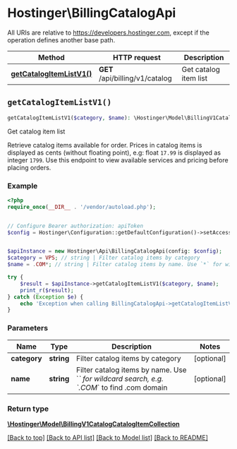 # Hostinger\BillingCatalogApi

All URIs are relative to https://developers.hostinger.com, except if the operation defines another base path.

| Method | HTTP request | Description |
| ------------- | ------------- | ------------- |
| [**getCatalogItemListV1()**](BillingCatalogApi.md#getCatalogItemListV1) | **GET** /api/billing/v1/catalog | Get catalog item list |


## `getCatalogItemListV1()`

```php
getCatalogItemListV1($category, $name): \Hostinger\Model\BillingV1CatalogCatalogItemCollection
```

Get catalog item list

Retrieve catalog items available for order.  Prices in catalog items is displayed as cents (without floating point), e.g: float `17.99` is displayed as integer `1799`.  Use this endpoint to view available services and pricing before placing orders.

### Example

```php
<?php
require_once(__DIR__ . '/vendor/autoload.php');


// Configure Bearer authorization: apiToken
$config = Hostinger\Configuration::getDefaultConfiguration()->setAccessToken('YOUR_ACCESS_TOKEN');


$apiInstance = new Hostinger\Api\BillingCatalogApi(config: $config);
$category = VPS; // string | Filter catalog items by category
$name = .COM*; // string | Filter catalog items by name. Use `*` for wildcard search, e.g. `.COM*` to find .com domain

try {
    $result = $apiInstance->getCatalogItemListV1($category, $name);
    print_r($result);
} catch (Exception $e) {
    echo 'Exception when calling BillingCatalogApi->getCatalogItemListV1: ', $e->getMessage(), PHP_EOL;
}
```

### Parameters

| Name | Type | Description  | Notes |
| ------------- | ------------- | ------------- | ------------- |
| **category** | **string**| Filter catalog items by category | [optional] |
| **name** | **string**| Filter catalog items by name. Use &#x60;*&#x60; for wildcard search, e.g. &#x60;.COM*&#x60; to find .com domain | [optional] |

### Return type

[**\Hostinger\Model\BillingV1CatalogCatalogItemCollection**](../Model/BillingV1CatalogCatalogItemCollection.md)

[[Back to top]](#) [[Back to API list]](../../README.md#endpoints)
[[Back to Model list]](../../README.md#models)
[[Back to README]](../../README.md)
